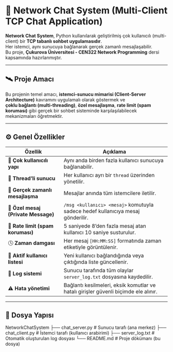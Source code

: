 # 💬 Network Chat System (Multi-Client TCP Chat Application)

**Network Chat System**, Python kullanılarak geliştirilmiş çok kullanıcılı (multi-client) bir **TCP tabanlı sohbet uygulamasıdır**.  
Her istemci, aynı sunucuya bağlanarak gerçek zamanlı mesajlaşabilir.  
Bu proje, **Çukurova Üniversitesi - CEN322 Network Programming** dersi kapsamında hazırlanmıştır.

---

## 🛰️ Proje Amacı

Bu projenin temel amacı, **istemci-sunucu mimarisi (Client-Server Architecture)** kavramını uygulamalı olarak göstermek ve  
**çoklu bağlantı (multi-threading)**, **özel mesajlaşma**, **rate limit (spam koruması)** gibi gerçek bir sohbet sisteminde karşılaşılabilecek mekanizmaları öğretmektir.

---

## ⚙️ Genel Özellikler

| Özellik | Açıklama |
|----------|-----------|
| 🧩 **Çok kullanıcılı yapı** | Aynı anda birden fazla kullanıcı sunucuya bağlanabilir. |
| 🧠 **Thread’li sunucu** | Her kullanıcı ayrı bir `thread` üzerinden yönetilir. |
| 💬 **Gerçek zamanlı mesajlaşma** | Mesajlar anında tüm istemcilere iletilir. |
| 🔐 **Özel mesaj (Private Message)** | `/msg <kullanıcı> <mesaj>` komutuyla sadece hedef kullanıcıya mesaj gönderilir. |
| 🚫 **Rate limit (spam koruması)** | 5 saniyede 8’den fazla mesaj atan kullanıcı 10 saniye susturulur. |
| 🕓 **Zaman damgası** | Her mesaj `[HH:MM:SS]` formatında zaman etiketiyle görüntülenir. |
| 👥 **Aktif kullanıcı listesi** | Yeni kullanıcı bağlandığında veya çıktığında liste güncellenir. |
| 🧾 **Log sistemi** | Sunucu tarafında tüm olaylar `server_log.txt` dosyasına kaydedilir. |
| ⚠️ **Hata yönetimi** | Bağlantı kesilmeleri, eksik komutlar ve hatalı girişler güvenli biçimde ele alınır. |

---

## 📂 Dosya Yapısı

NetworkChatSystem
├── chat_server.py # Sunucu tarafı (ana merkez)
├── chat_client.py # İstemci tarafı (kullanıcı arabirimi)
├── server_log.txt # Otomatik oluşturulan log dosyası
└── README.md # Proje dökümanı (bu dosya)
